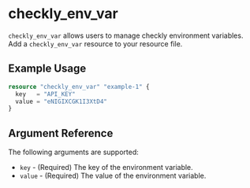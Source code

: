 # checkly_env_var
`checkly_env_var` allows users to manage checkly environment variables. Add a `checkly_env_var` resource to your resource file.

## Example Usage

```terraform
resource "checkly_env_var" "example-1" {
  key   = "API_KEY"
  value = "eNIGIXCGK1I3XtD4"
}
```

## Argument Reference
The following arguments are supported:
* `key` - (Required) The key of the environment variable.
* `value` - (Required) The value of the environment variable.
